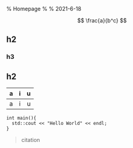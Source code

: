 % Homepage
%
% 2021-6-18

$$
\frac{a}{b^c}
$$

## h2

### h3

## h2


| a    |   i   |    u |
| :--- | :---: | ---: |
| a    |   i   |    u |

```
int main(){
  std::cout << "Hello World" << endl;
}
```

> citation

